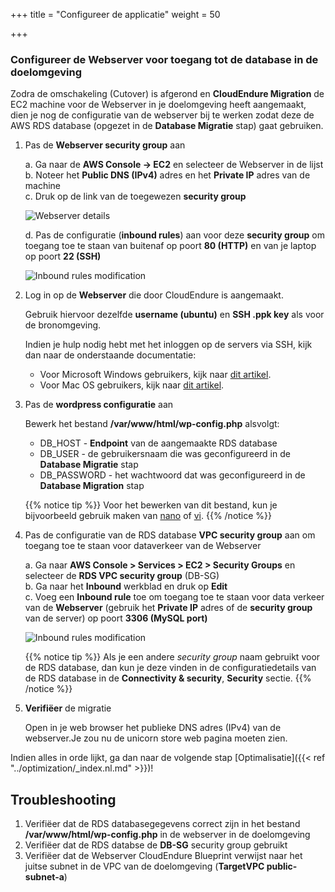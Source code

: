 +++
title = "Configureer de applicatie"
weight = 50

+++

### Configureer de Webserver voor toegang tot de database in de doelomgeving

Zodra de omschakeling (Cutover) is afgerond en **CloudEndure Migration** de EC2 machine voor de Webserver in je doelomgeving heeft aangemaakt, dien je nog de configuratie van de webserver bij te werken zodat deze de AWS RDS database (opgezet in de **Database Migratie** stap) gaat gebruiken.


1. Pas de **Webserver security group** aan

    a. Ga naar de **AWS Console -> EC2** en selecteer de Webserver in de lijst  
    b. Noteer het **Public DNS (IPv4)** adres en het **Private IP** adres van de machine  
    c. Druk op de link van de toegewezen **security group**  

    ![Webserver details](/ce/webserver_details.png)

    d. Pas de configuratie (**inbound rules**) aan voor deze **security group** om toegang toe te staan van buitenaf op poort **80 (HTTP)** en van je laptop op poort **22 (SSH)**     

    ![Inbound rules modification](/ce/edit_webserver_inbound_rules.png)

2. Log in op de **Webserver** die door CloudEndure is aangemaakt.

    Gebruik hiervoor dezelfde **username (ubuntu)** en **SSH .ppk key** als voor de bronomgeving.

    Indien je hulp nodig hebt met het inloggen op de servers via SSH, kijk dan naar de onderstaande documentatie:
    - Voor Microsoft Windows gebruikers, kijk naar <a href="https://docs.aws.amazon.com/AWSEC2/latest/UserGuide/putty.html" target="_blank">dit artikel</a>.  
    - Voor Mac OS gebruikers, kijk naar <a href="https://docs.aws.amazon.com/quickstarts/latest/vmlaunch/step-2-connect-to-instance.html#sshclient" target="_blank">dit artikel</a>.

3. Pas de **wordpress configuratie** aan

    Bewerk het bestand **/var/www/html/wp-config.php** alsvolgt: 
    - DB_HOST - **Endpoint** van de aangemaakte RDS database
    - DB_USER - de gebruikersnaam die was geconfigureerd in de **Database Migratie** stap
    - DB_PASSWORD - het wachtwoord dat was geconfigureerd in de **Database Migration** stap

    {{% notice tip %}}
Voor het bewerken van dit bestand, kun je bijvoorbeeld gebruik maken van <a href="https://www.howtoforge.com/linux-nano-command/" target="_blank">nano</a> of <a href="https://www.washington.edu/computing/unix/vi.html" target="_blank">vi</a>.
{{% /notice %}}     

4. Pas de configuratie van de RDS database **VPC security group** aan om toegang toe te staan voor dataverkeer van de Webserver

    a. Ga naar **AWS Console > Services > EC2 > Security Groups** en selecteer de **RDS VPC security group** (DB-SG)  
    b. Ga naar het **Inbound** werkblad en druk op **Edit**  
    c. Voeg een **Inbound rule** toe om toegang toe te staan voor data verkeer van de **Webserver** (gebruik het **Private IP** adres of de **security group** van de server) op poort **3306 (MySQL port)**
    
    ![Inbound rules modification](/ce/database_update_security_group.png)

    {{% notice tip %}}
Als je een andere *security group* naam gebruikt voor de RDS database, dan kun je deze vinden in de configuratiedetails van de RDS database in de **Connectivity & security**, **Security** sectie.
{{% /notice %}}     
    

1. **Verifiëer** de migratie

    Open in je web browser het publieke DNS adres (IPv4) van de webserver.Je zou nu de unicorn store web pagina moeten zien.

Indien alles in orde lijkt, ga dan naar de volgende stap [Optimalisatie]({{< ref "../optimization/_index.nl.md" >}})!

## Troubleshooting

1. Verifiëer dat de RDS databasegegevens correct zijn in het bestand **/var/www/html/wp-config.php** in de webserver in de doelomgeving
2. Verifiëer dat de RDS databse de **DB-SG** security group gebruikt
3. Verifiëer dat de Webserver CloudEndure Blueprint verwijst naar het juitse subnet in de VPC van de doelomgeving (**TargetVPC public-subnet-a**)
